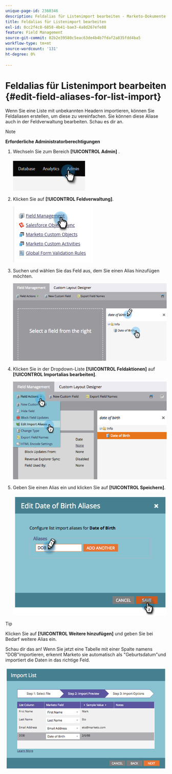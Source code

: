 ```yaml
---
unique-page-id: 2360346
description: Feldalias für Listenimport bearbeiten - Marketo-Dokumente - Produktdokumentation
title: Feldalias für Listenimport bearbeiten
exl-id: 0cc2f4c8-6858-4b41-bae3-4a8d267efe88
feature: Field Management
source-git-commit: 02b2e39580c5eac63de4b4b7fdaf2a835fdd4ba5
workflow-type: tm+mt
source-wordcount: '131'
ht-degree: 0%

---
```


# Feldalias für Listenimport bearbeiten {#edit-field-aliases-for-list-import}

Wenn Sie eine Liste mit unbekannten Headern importieren, können Sie Feldaliasen erstellen, um diese zu vereinfachen. Sie können diese Aliase auch in der Feldverwaltung bearbeiten. Schau es dir an.

>[!NOTE]
>
>**Erforderliche Administratorberechtigungen**

1. Wechseln Sie zum Bereich **[!UICONTROL Admin]** .

   ![](assets/edit-field-aliases-for-list-import-1.png)

1. Klicken Sie auf **[!UICONTROL Feldverwaltung]**.

   ![](assets/edit-field-aliases-for-list-import-2.png)

1. Suchen und wählen Sie das Feld aus, dem Sie einen Alias hinzufügen möchten.

   ![](assets/edit-field-aliases-for-list-import-3.png)

1. Klicken Sie in der Dropdown-Liste **[!UICONTROL Feldaktionen]** auf **[!UICONTROL Importalias bearbeiten]**.

   ![](assets/edit-field-aliases-for-list-import-4.png)

1. Geben Sie einen Alias ein und klicken Sie auf **[!UICONTROL Speichern]**.

   ![](assets/edit-field-aliases-for-list-import-5.png)

>[!TIP]
>
>Klicken Sie auf **[!UICONTROL Weitere hinzufügen]** und geben Sie bei Bedarf weitere Alias ein.

Schau dir das an! Wenn Sie jetzt eine Tabelle mit einer Spalte namens &quot;DOB&quot;importieren, erkennt Marketo sie automatisch als &quot;Geburtsdatum&quot;und importiert die Daten in das richtige Feld.

![](assets/edit-field-aliases-for-list-import-6.png)
